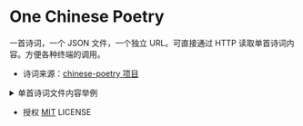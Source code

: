 # One Chinese Poetry
一首诗词，一个 JSON 文件，一个独立 URL。可直接通过 HTTP 读取单首诗词内容。方便各种终端的调用。

- 诗词来源：[chinese-poetry 项目](https://github.com/chinese-poetry/chinese-poetry)

<details>
  <summary>单首诗词文件内容举例</summary>
  <code><pre>
  {
    "title": "登戎州江樓閑望",
    "author": "幸夤遜",
    "period": "宋",
    "type": "诗",
    "paragraphs": [
        "滿目江山四望幽，白雲高卷嶂烟收。",
        "日回禽影穿疏木，風遞猿聲入小樓。",
        "遠岫似屏橫碧落，斷帆如葉截中流。"
    ]
   }
  </pre></code>
</details>



- 授权 [MIT](/LICENSE.txt) LICENSE

